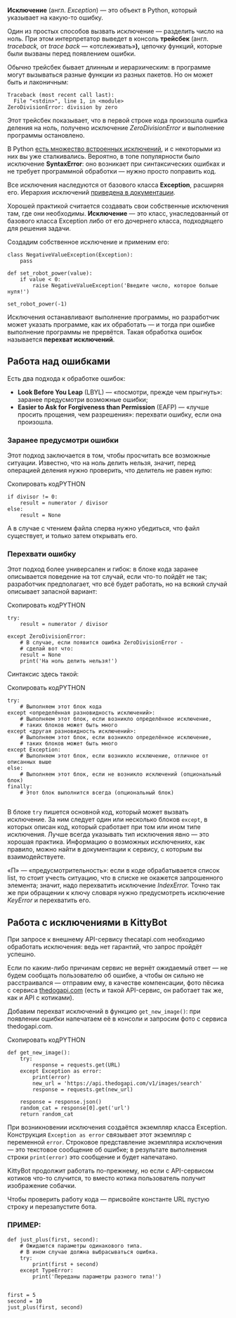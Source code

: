 **Исключение** (англ. _Exception_) — это объект в Python, который указывает на какую-то ошибку.

Один из простых способов вызвать исключение — разделить число на ноль. При этом интерпретатор выведет в консоль **трейсбек** (англ. _traceback,_ от _trace back —_ «отслеживать»**),** цепочку функций, которые были вызваны перед появлением ошибки.

Обычно трейсбек бывает длинным и иерархическим: в программе могут вызываться разные функции из разных пакетов. Но он может быть и лаконичным:

```
Traceback (most recent call last):
  File "<stdin>", line 1, in <module>
ZeroDivisionError: division by zero 
```

Этот трейсбек показывает, что в первой строке кода произошла ошибка деления на ноль, получено исключение _ZeroDivisionError_ и выполнение программы остановлено.

В Python [есть множество встроенных исключений](https://docs.python.org/3/library/exceptions.html), и с некоторыми из них вы уже сталкивались. Вероятно, в топе популярности было исключение **SyntaxError**: оно возникает при синтаксических ошибках и не требует программной обработки — нужно просто поправить код.

Все исключения наследуются от базового класса **Exception**, расширяя его. Иерархия исключений [приведена в документации](https://docs.python.org/3/library/exceptions.html#exception-hierarchy).

Хорошей практикой считается создавать свои собственные исключения там, где они необходимы. **Исключение** — это класс, унаследованный от базового класса Exception либо от его дочернего класса, подходящего для решения задачи.

Создадим собственное исключение и применим его:


```
class NegativeValueException(Exception):
    pass

def set_robot_power(value):
    if value < 0:
        raise NegativeValueException('Введите число, которое больше нуля!')

set_robot_power(-1) 
```

Исключения останавливают выполнение программы, но разработчик может указать программе, как их обработать — и тогда при ошибке выполнение программы не прервётся. Такая обработка ошибок называется **перехват исключений**.

## Работа над ошибками

Есть два подхода к обработке ошибок:

-   **Look Before You Leap** (LBYL) — «посмотри, прежде чем прыгнуть»: заранее предусмотри возможные ошибки;
-   **Easier to Ask for Forgiveness than Permission** (EAFP) — «лучше просить прощения, чем разрешения»: перехвати ошибку, если она произошла.

### Заранее предусмотри ошибки

Этот подход заключается в том, чтобы просчитать все возможные ситуации. Известно, что на ноль делить нельзя, значит, перед операцией деления нужно проверить, что делитель не равен нулю:

Скопировать кодPYTHON

```
if divisor != 0:
    result = numerator / divisor
else:
    result = None 
```

А в случае с чтением файла сперва нужно убедиться, что файл существует, и только затем открывать его.

### Перехвати ошибку

Этот подход более универсален и гибок: в блоке кода заранее описывается поведение на тот случай, если что-то пойдёт не так; разработчик предполагает, что всё будет работать, но на всякий случай описывает запасной вариант:

Скопировать кодPYTHON

```
try:
    result = numerator / divisor 

except ZeroDivisionError:
    # В случае, если появится ошибка ZeroDivisionError - 
    # сделай вот что:
    result = None
    print('На ноль делить нельзя!') 
```

Синтаксис здесь такой:

Скопировать кодPYTHON

```
try:
    # Выполняем этот блок кода
except <определённая разновидность исключений>:
    # Выполняем этот блок, если возникло определённое исключение,
    # таких блоков может быть много
except <другая разновидность исключений>:
    # Выполняем этот блок, если возникло определённое исключение,
    # таких блоков может быть много
except Exception:
    # Выполняем этот блок, если возникло исключение, отличное от описанных выше
else:
    # Выполняем этот блок, если не возникло исключений (опциональный блок)
finally:
    # Этот блок выполнится всегда (опциональный блок)
 
```

В блоке `try` пишется основной код, который может вызвать исключение. За ним следует один или несколько блоков `except`, в которых описан код, который сработает при том или ином типе исключения. Лучше всегда указывать тип исключения явно — это хорошая практика. Информацию о возможных исключениях, как правило, можно найти в документации к сервису, с которым вы взаимодействуете.

«П» — «предусмотрительность»: если в коде обрабатывается список list, то стоит учесть ситуацию, что в списке не окажется запрошенного элемента; значит, надо перехватить исключение _IndexError._ Точно так же при обращении к ключу словаря нужно предусмотреть исключение _KeyError_ и перехватить его.

## Работа с исключениями в KittyBot

При запросе к внешнему API-сервису thecatapi.com необходимо обработать исключения: ведь нет гарантий, что запрос пройдёт успешно.

Если по каким-либо причинам сервис не вернёт ожидаемый ответ — не будем сообщать пользователю об ошибке, а чтобы он сильно не расстраивался — отправим ему, в качестве компенсации, фото пёсика с сервиса [thedogapi.com](http://thedogapi.com/) (есть и такой API-сервис, он работает так же, как и API с котиками).

Добавим перехват исключений в функцию `get_new_image()`: при появлении ошибки напечатаем её в консоли и запросим фото с сервиса thedogapi.com.

Скопировать кодPYTHON

```
def get_new_image():
    try:
        response = requests.get(URL)
    except Exception as error:
        print(error)      
        new_url = 'https://api.thedogapi.com/v1/images/search'
        response = requests.get(new_url)
    
    response = response.json()
    random_cat = response[0].get('url')
    return random_cat 
```

При возникновении исключения создаётся экземпляр класса Exception. Конструкция `Exception as error` связывает этот экземпляр с переменной `error`. Строковое представление экземпляра исключения — это текстовое сообщение об ошибке; в результате выполнения строки `print(error)` это сообщение и будет напечатано.

KittyBot продолжит работать по-прежнему, но если с API-сервисом котиков что-то случится, то вместо котика пользователь получит изображение собачки.

Чтобы проверить работу кода — присвойте константе URL пустую строку и перезапустите бота.

### ПРИМЕР:

```
def just_plus(first, second):
    # Ожидаются параметры одинакового типа.
    # В ином случае должна выбрасываться ошибка.
    try:
        print(first + second)
    except TypeError:
        print('Переданы параметры разного типа!')

        
first = 5
second = 10
just_plus(first, second)
```
